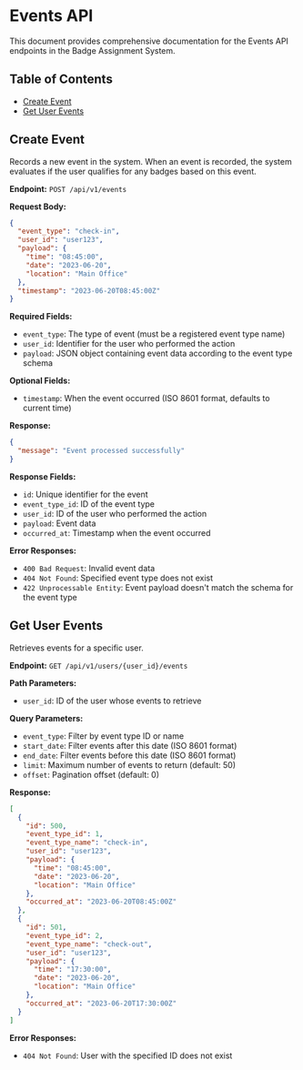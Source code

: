 # Events API

This document provides comprehensive documentation for the Events API endpoints in the Badge Assignment System.

## Table of Contents
- [Create Event](#create-event)
- [Get User Events](#get-user-events)

## Create Event

Records a new event in the system. When an event is recorded, the system evaluates if the user qualifies for any badges based on this event.

**Endpoint:** `POST /api/v1/events`

**Request Body:**
```json
{
  "event_type": "check-in",
  "user_id": "user123",
  "payload": {
    "time": "08:45:00",
    "date": "2023-06-20",
    "location": "Main Office"
  },
  "timestamp": "2023-06-20T08:45:00Z"
}
```

**Required Fields:**
- `event_type`: The type of event (must be a registered event type name)
- `user_id`: Identifier for the user who performed the action
- `payload`: JSON object containing event data according to the event type schema

**Optional Fields:**
- `timestamp`: When the event occurred (ISO 8601 format, defaults to current time)

**Response:**
```json
{
  "message": "Event processed successfully"
}
```

**Response Fields:**
- `id`: Unique identifier for the event
- `event_type_id`: ID of the event type
- `user_id`: ID of the user who performed the action
- `payload`: Event data
- `occurred_at`: Timestamp when the event occurred

**Error Responses:**
- `400 Bad Request`: Invalid event data
- `404 Not Found`: Specified event type does not exist
- `422 Unprocessable Entity`: Event payload doesn't match the schema for the event type

## Get User Events

Retrieves events for a specific user.

**Endpoint:** `GET /api/v1/users/{user_id}/events`

**Path Parameters:**
- `user_id`: ID of the user whose events to retrieve

**Query Parameters:**
- `event_type`: Filter by event type ID or name
- `start_date`: Filter events after this date (ISO 8601 format)
- `end_date`: Filter events before this date (ISO 8601 format)
- `limit`: Maximum number of events to return (default: 50)
- `offset`: Pagination offset (default: 0)

**Response:**
```json
[
  {
    "id": 500,
    "event_type_id": 1,
    "event_type_name": "check-in",
    "user_id": "user123",
    "payload": {
      "time": "08:45:00",
      "date": "2023-06-20",
      "location": "Main Office"
    },
    "occurred_at": "2023-06-20T08:45:00Z"
  },
  {
    "id": 501,
    "event_type_id": 2,
    "event_type_name": "check-out",
    "user_id": "user123",
    "payload": {
      "time": "17:30:00",
      "date": "2023-06-20",
      "location": "Main Office"
    },
    "occurred_at": "2023-06-20T17:30:00Z"
  }
]
```

**Error Responses:**
- `404 Not Found`: User with the specified ID does not exist 
